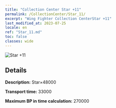 ```yaml
---
title: "Collection Center Star +11"
permalink: /CollectionCenter/Star_11/
excerpt: "Wing Fighter Collection CenterStar +11"
last_modified_at: 2023-07-25
locale: en
ref: "Star_11.md"
toc: false
classes: wide
---
```



![Star +11](/images/cc/CC_Star_6.png)

## Details

  **Description:** Star×48000

  **Transport time:** 33000

  **Maximum BP in time calculation:** 270000


